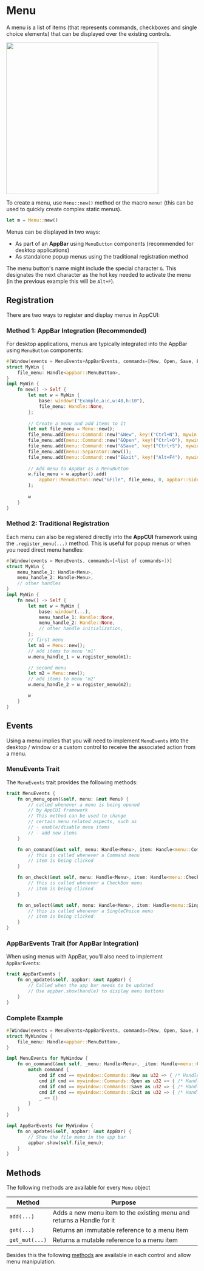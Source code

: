 # Menu

A menu is a list of items (that represents commands, checkboxes and single choice elements) that can be displayed over the existing controls.

<img src="img/menu.png" width=400/>

To create a menu, use `Menu::new()` method or the macro `menu!` (this can be used to quickly create complex static menus). 

```rs
let m = Menu::new()
```

Menus can be displayed in two ways:
- As part of an **AppBar** using `MenuButton` components (recommended for desktop applications)
- As standalone popup menus using the traditional registration method

The menu button's name might include the special character `&`. This designates the next character as the hot key needed to activate the menu (in the previous example this will be `Alt+F`).

## Registration

There are two ways to register and display menus in AppCUI:

### Method 1: AppBar Integration (Recommended)

For desktop applications, menus are typically integrated into the AppBar using `MenuButton` components:

```rs
#[Window(events = MenuEvents+AppBarEvents, commands=[New, Open, Save, Exit])]
struct MyWin {
    file_menu: Handle<appbar::MenuButton>,
}
impl MyWin {
    fn new() -> Self {
        let mut w = MyWin {
            base: window!("Example,a:c,w:40,h:10"),
            file_menu: Handle::None,
        };
        
        // Create a menu and add items to it
        let mut file_menu = Menu::new();
        file_menu.add(menu::Command::new("&New", key!("Ctrl+N"), mywin::Commands::New));
        file_menu.add(menu::Command::new("&Open", key!("Ctrl+O"), mywin::Commands::Open));
        file_menu.add(menu::Command::new("&Save", key!("Ctrl+S"), mywin::Commands::Save));
        file_menu.add(menu::Separator::new());
        file_menu.add(menu::Command::new("E&xit", key!("Alt+F4"), mywin::Commands::Exit));
        
        // Add menu to AppBar as a MenuButton
        w.file_menu = w.appbar().add(
            appbar::MenuButton::new("&File", file_menu, 0, appbar::Side::Left)
        );
        
        w
    }
}
```

### Method 2: Traditional Registration

Each menu can also be registered directly into the **AppCUI** framework using the `.register_menu(...)` method. This is useful for popup menus or when you need direct menu handles:

```rs
#[Window(events = MenuEvents, commands=[<list of commands>])]
struct MyWin {
    menu_handle_1: Handle<Menu>,
    menu_handle_2: Handle<Menu>,
    // other handles
}
impl MyWin {
    fn new() -> Self {
        let mut w = MyWin {
            base: window!(...),
            menu_handle_1: Handle::None,
            menu_handle_2: Handle::None,
            // other handle initialization,
        };
        // first menu
        let m1 = Menu::new();
        // add items to menu 'm1'
        w.menu_handle_1 = w.register_menu(m1);

        // second menu
        let m2 = Menu::new();
        // add items to menu 'm2'
        w.menu_handle_2 = w.register_menu(m2);

        w
    }
}
```

## Events

Using a menu implies that you will need to implement `MenuEvents` into the desktop / window or a custom control to receive the associated action from a menu. 

### MenuEvents Trait

The `MenuEvents` trait provides the following methods:

```rs
trait MenuEvents {
    fn on_menu_open(&self, menu: &mut Menu) {
        // called whenever a menu is being opened
        // by AppCUI framework
        // This method can be used to change 
        // certain menu related aspects, such as
        // - enable/disable menu items
        // - add new items
    }

    fn on_command(&mut self, menu: Handle<Menu>, item: Handle<menu::Command>, command: u32) {
        // this is called whenever a Command menu 
        // item is being clicked
    }

    fn on_check(&mut self, menu: Handle<Menu>, item: Handle<menu::CheckBox>, command: u32, checked: bool) {
        // this is called whenever a CheckBox menu 
        // item is being clicked
    }

    fn on_select(&mut self, menu: Handle<Menu>, item: Handle<menu::SingleChoice>, command: u32) {
        // this is called whenever a SingleChoice menu 
        // item is being clicked
    }
}
```

### AppBarEvents Trait (for AppBar Integration)

When using menus with AppBar, you'll also need to implement `AppBarEvents`:

```rs
trait AppBarEvents {
    fn on_update(&self, appbar: &mut AppBar) {
        // Called when the app bar needs to be updated
        // Use appbar.show(handle) to display menu buttons
    }
}
```

### Complete Example

```rs
#[Window(events = MenuEvents+AppBarEvents, commands=[New, Open, Save, Exit])]
struct MyWindow {
    file_menu: Handle<appbar::MenuButton>,
}

impl MenuEvents for MyWindow {
    fn on_command(&mut self, _menu: Handle<Menu>, _item: Handle<menu::Command>, command: u32) {
        match command {
            cmd if cmd == mywindow::Commands::New as u32 => { /* Handle New */ },
            cmd if cmd == mywindow::Commands::Open as u32 => { /* Handle Open */ },
            cmd if cmd == mywindow::Commands::Save as u32 => { /* Handle Save */ },
            cmd if cmd == mywindow::Commands::Exit as u32 => { /* Handle Exit */ },
            _ => {}
        }
    }
}

impl AppBarEvents for MyWindow {
    fn on_update(&self, appbar: &mut AppBar) {
        // Show the file menu in the app bar
        appbar.show(self.file_menu);
    }
}
```

## Methods

The following methods are available for every `Menu` object

| Method         | Purpose                                                               |
| -------------- | --------------------------------------------------------------------- |
| `add(...)`     | Adds a new menu item to the existing menu and returns a Handle for it |
| `get(...)`     | Returns an immutable reference to a menu item                         |
| `get_mut(...)` | Returns a mutable reference to a menu item                            |

Besides this the following [methods](../chapter-3/common_methods.md#menu-related-methods) are available in each control and allow menu manipulation.